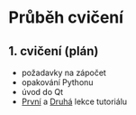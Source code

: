 # Průběh cvičení

## 1. cvičení (plán)
  - požadavky na zápočet
  - opakování Pythonu
  - úvod do Qt
  - [První](https://github.com/xtompok/PySide6_QML_tutorial/tree/master/01_first_program) a [Druhá](https://github.com/xtompok/PySide6_QML_tutorial/tree/master/02_clicker) lekce tutoriálu


